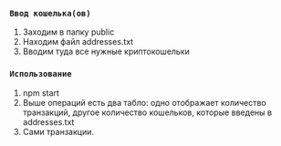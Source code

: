 ### ```Ввод кошелька(ов)```
1. Заходим в папку public
2. Находим файл addresses.txt
3. Вводим туда все нужные криптокошельки

### ```Использование```
1. npm start
2. Выше операций есть два табло: одно отображает количество транзакций, другое количество кошельков, которые введены в addresses.txt
3. Сами транзакции.
